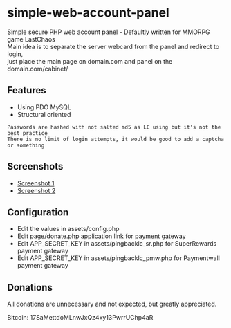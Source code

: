 # simple-web-account-panel
Simple secure PHP web account panel - Defaultly written for MMORPG game LastChaos  
Main idea is to separate the server webcard from the panel and redirect to login,  
just place the main page on domain.com and panel on the domain.com/cabinet/

## Features
- Using PDO MySQL
- Structural oriented
```
Passwords are hashed with not salted md5 as LC using but it's not the best practice
There is no limit of login attempts, it would be good to add a captcha or something
```

## Screenshots
- [Screenshot 1](https://raw.githubusercontent.com/Karmel0x/simple-web-account-panel/master/Screenshot1.jpg)
- [Screenshot 2](https://raw.githubusercontent.com/Karmel0x/simple-web-account-panel/master/Screenshot2.jpg)

## Configuration
- Edit the values in assets/config.php
- Edit page/donate.php application link for payment gateway
- Edit APP_SECRET_KEY in assets/pingbacklc_sr.php for SuperRewards payment gateway
- Edit APP_SECRET_KEY in assets/pingbacklc_pmw.php for Paymentwall payment gateway

## Donations
All donations are unnecessary and not expected, but greatly appreciated.

Bitcoin: 17SaMettdoMLnwJxQz4xy13PwrrUChp4aR
